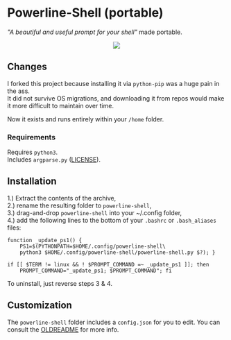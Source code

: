 # Powerline-Shell (portable)

_"A beautiful and useful prompt for your shell"_ made portable.

<p align=center><img src="https://github.com/IfGremlinThen/powerline-shell/blob/master/bash-powerline-screenshot.png"></p>

## Changes
I forked this project because installing it via `python-pip` was a huge pain in the ass.\
It did not survive OS migrations, and downloading it from repos would make it more difficult to maintain over time.

Now it exists and runs entirely within your `/home` folder.

### Requirements
Requires `python3`.\
Includes `argparse.py` (<a href="https://github.com/IfGremlinThen/powerline-shell/blob/master/LICENSE.PSF">LICENSE</a>).

## Installation
1.) Extract the contents of the archive,\
2.) rename the resulting folder to `powerline-shell`,\
3.) drag-and-drop `powerline-shell` into your ~/.config folder,\
4.) add the following lines to the bottom of your `.bashrc` or `.bash_aliases` files:
```
function _update_ps1() {
    PS1=$(PYTHONPATH=$HOME/.config/powerline-shell\
    python3 $HOME/.config/powerline-shell/powerline-shell.py $?); }

if [[ $TERM != linux && ! $PROMPT_COMMAND =~ _update_ps1 ]]; then
    PROMPT_COMMAND="_update_ps1; $PROMPT_COMMAND"; fi
```
To uninstall, just reverse steps 3 & 4.

## Customization
The `powerline-shell` folder includes a `config.json` for you to edit.  You can consult the <a href="https://github.com/IfGremlinThen/powerline-shell/blob/master/OLDREADME.md">OLDREADME</a> for more info.
